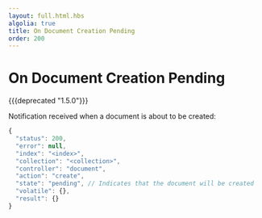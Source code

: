 ```yaml
---
layout: full.html.hbs
algolia: true
title: On Document Creation Pending
order: 200
---
```


# On Document Creation Pending

{{{deprecated "1.5.0"}}}

Notification received when a document is about to be created:

```javascript
{
  "status": 200,
  "error": null,
  "index": "<index>",
  "collection": "<collection>",
  "controller": "document",
  "action": "create",
  "state": "pending", // Indicates that the document will be created
  "volatile": {},
  "result": {}
}
```
